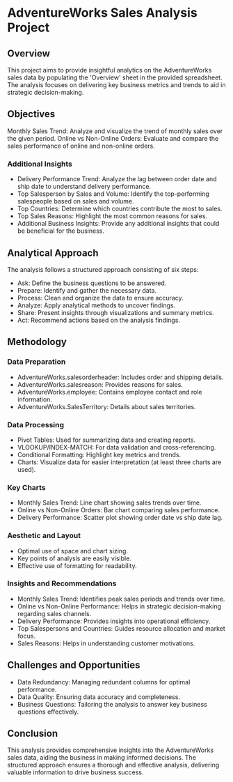 # AdventureWorks Sales Analysis Project

## Overview
This project aims to provide insightful analytics on the AdventureWorks sales data by populating the 'Overview' sheet in the provided spreadsheet. The analysis focuses on delivering key business metrics and trends to aid in strategic decision-making.

## Objectives
Monthly Sales Trend: Analyze and visualize the trend of monthly sales over the given period.
Online vs Non-Online Orders: Evaluate and compare the sales performance of online and non-online orders.

### Additional Insights
- Delivery Performance Trend: Analyze the lag between order date and ship date to understand delivery performance.
- Top Salesperson by Sales and Volume: Identify the top-performing salespeople based on sales and volume.
- Top Countries: Determine which countries contribute the most to sales.
- Top Sales Reasons: Highlight the most common reasons for sales.
- Additional Business Insights: Provide any additional insights that could be beneficial for the business.

## Analytical Approach
The analysis follows a structured approach consisting of six steps:

- Ask: Define the business questions to be answered.
- Prepare: Identify and gather the necessary data.
- Process: Clean and organize the data to ensure accuracy.
- Analyze: Apply analytical methods to uncover findings.
- Share: Present insights through visualizations and summary metrics.
- Act: Recommend actions based on the analysis findings.
 
## Methodology

### Data Preparation
- AdventureWorks.salesorderheader: Includes order and shipping details.
- AdventureWorks.salesreason: Provides reasons for sales.
- AdventureWorks.employee: Contains employee contact and role information.
- AdventureWorks.SalesTerritory: Details about sales territories.

### Data Processing
- Pivot Tables: Used for summarizing data and creating reports.
- VLOOKUP/INDEX-MATCH: For data validation and cross-referencing.
- Conditional Formatting: Highlight key metrics and trends.
- Charts: Visualize data for easier interpretation (at least three charts are used).

### Key Charts
- Monthly Sales Trend: Line chart showing sales trends over time.
- Online vs Non-Online Orders: Bar chart comparing sales performance.
- Delivery Performance: Scatter plot showing order date vs ship date lag.

### Aesthetic and Layout
- Optimal use of space and chart sizing.
- Key points of analysis are easily visible.
- Effective use of formatting for readability.

### Insights and Recommendations
- Monthly Sales Trend: Identifies peak sales periods and trends over time.
- Online vs Non-Online Performance: Helps in strategic decision-making regarding sales channels.
- Delivery Performance: Provides insights into operational efficiency.
- Top Salespersons and Countries: Guides resource allocation and market focus.
- Sales Reasons: Helps in understanding customer motivations.

## Challenges and Opportunities
- Data Redundancy: Managing redundant columns for optimal performance.
- Data Quality: Ensuring data accuracy and completeness.
- Business Questions: Tailoring the analysis to answer key business questions effectively.

## Conclusion
This analysis provides comprehensive insights into the AdventureWorks sales data, aiding the business in making informed decisions. The structured approach ensures a thorough and effective analysis, delivering valuable information to drive business success.
